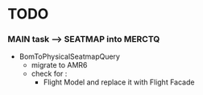 # TODO 

### MAIN task --> SEATMAP into MERCTQ

  - BomToPhysicalSeatmapQuery 
    - migrate to AMR6 
    - check for : 
      - Flight Model and replace it with Flight Facade 

